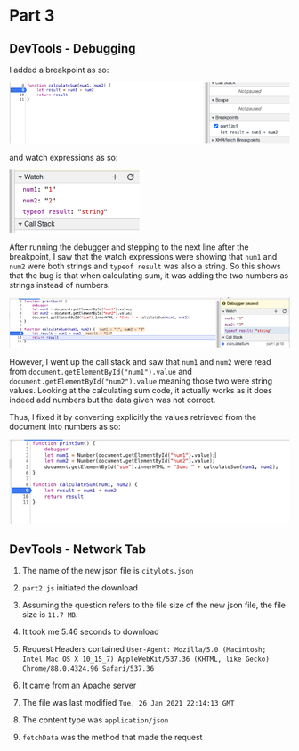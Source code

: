 # Part 3

## DevTools - Debugging

I added a breakpoint as so:

![](./part3-breakpoint.png)

and watch expressions as so:

![](./part3-watch.png)

After running the debugger and stepping to the next line after the breakpoint, I saw that the watch expressions were showing that `num1` and `num2` were both strings and `typeof result` was also a string. So this shows that the bug is that when calculating sum, it was adding the two numbers as strings instead of numbers.

![](./part3-debug.png)

However, I went up the call stack and saw that `num1` and `num2` were read from `document.getElementById("num1").value` and `document.getElementById("num2").value` meaning those two were string values. Looking at the calculating sum code, it actually works as it does indeed add numbers but the data given was not correct.

Thus, I fixed it by converting explicitly the values retrieved from the document into numbers as so:

![](./part3-fix.png)

## DevTools - Network Tab

1. The name of the new json file is `citylots.json`

2. `part2.js` initiated the download

3. Assuming the question refers to the file size of the new json file, the file size is `11.7 MB`. 

4. It took me 5.46 seconds to download

5. Request Headers contained `User-Agent: Mozilla/5.0 (Macintosh; Intel Mac OS X 10_15_7) AppleWebKit/537.36 (KHTML, like Gecko) Chrome/88.0.4324.96 Safari/537.36`

6. It came from an Apache server

7. The file was last modified `Tue, 26 Jan 2021 22:14:13 GMT`

8. The content type was `application/json`

9. `fetchData` was the method that made the request